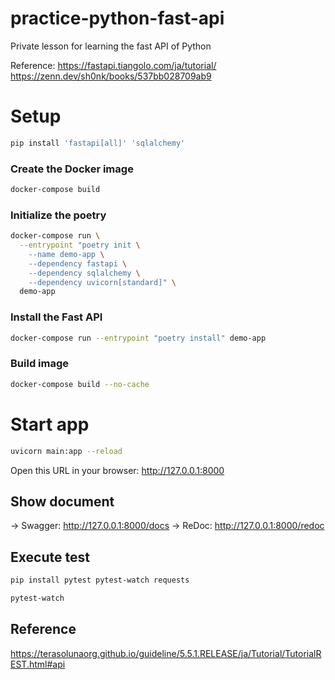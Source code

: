 # practice-python-fast-api
Private lesson for learning the fast API of Python

Reference: 
https://fastapi.tiangolo.com/ja/tutorial/
https://zenn.dev/sh0nk/books/537bb028709ab9

# Setup
```zsh
pip install 'fastapi[all]' 'sqlalchemy'
```

### Create the Docker image
```zsh
docker-compose build
```

### Initialize the poetry
```zsh
docker-compose run \
  --entrypoint "poetry init \
    --name demo-app \
    --dependency fastapi \
    --dependency sqlalchemy \
    --dependency uvicorn[standard]" \
  demo-app
```

### Install the Fast API
```zsh
docker-compose run --entrypoint "poetry install" demo-app
```

### Build image
```zsh
docker-compose build --no-cache
```

# Start app
```zsh
uvicorn main:app --reload
```
Open this URL in your browser: http://127.0.0.1:8000

## Show document
-> Swagger: http://127.0.0.1:8000/docs
-> ReDoc: http://127.0.0.1:8000/redoc

## Execute test
```zsh
pip install pytest pytest-watch requests
```
```zsh
pytest-watch
```

## Reference
https://terasolunaorg.github.io/guideline/5.5.1.RELEASE/ja/Tutorial/TutorialREST.html#api
